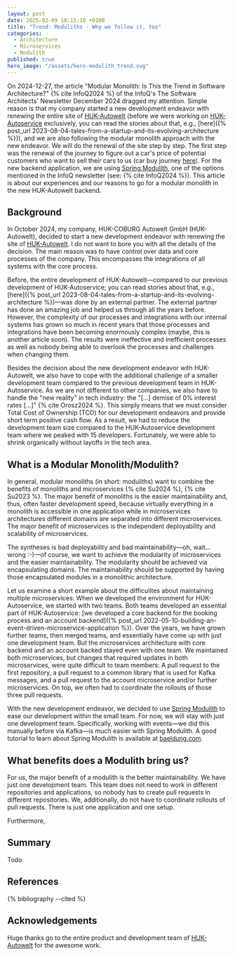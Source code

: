 ```yaml
---
layout: post
date: 2025-02-09 10:15:10 +0100
title: "Trend: Moduliths - Why we follow it, too"
categories:
  - Architecture
  - Microservices
  - Modulith
published: true
hero_image: "/assets/hero-modulith_trend.svg"
---
```

On 2024-12-27, the article "Modular Monolith: Is This the Trend in Software Architecture?" {% cite InfoQ2024 %} of the InfoQ's The Software Architects' Newsletter December 2024 dragged my attention.
Simple reason is that my company started a new development endeavor with renewing the entire site of [HUK-Autowelt](https://www.huk-autowelt.de) (before we were working on [HUK-Autoservice](https://www.huk-autoservice.de) exclusively, you can read the stories about that, e.g., [here]({% post_url 2023-08-04-tales-from-a-startup-and-its-evolving-architecture %})), and we are also following the modular monolith approach with the new endeavor.
We will do the renewal of the site step by step.
The first step was the renewal of the journey to figure out a car's price of potential customers who want to sell their cars to us (car buy journey [here](https://bewertung.huk-autowelt.de)).
For the new backend application, we are using [Spring Modulith](https://spring.io/projects/spring-modulith), one of the options mentioned in the InfoQ newsletter (see: {% cite InfoQ2024 %}).
This article is about our experiences and our reasons to go for a modular monolith in the new HUK-Autowelt backend.

## Background

In October 2024, my company, HUK-COBURG Autowelt GmbH (HUK-Autowelt), decided to start a new development endeavor with renewing the site of [HUK-Autowelt](https://www.huk-autowelt.de).
I do not want to bore you with all the details of the decision.
The main reason was to have control over data and core processes of the company.
This encompasses the integrations of all systems with the core process.

Before, the entire development of HUK-Autowelt—compared to our previous development of HUK-Autoservice; you can read stories about that, e.g., [here]({% post_url 2023-08-04-tales-from-a-startup-and-its-evolving-architecture %})—was done by an external partner.
The external partner has done an amazing job and helped us through all the years before.
However, the complexity of our processes and integrations with our internal systems has grown so much in recent years that those processes and integrations have been becoming enormously complex (maybe, this is another article soon).
The results were ineffective and inefficient processes as well as nobody being able to overlook the processes and challenges when changing them.

Besides the decision about the new development endeavor with HUK-Autowelt, we also have to cope with the additional challenge of a smaller development team compared to the previous development team in HUK-Autoservice.
As we are not different to other companies, we also have to handle the "new reality" in tech industry: the "[...] demise of 0% interest rates [...]" {% cite Orosz2024 %}.
This simply means that we must consider Total Cost of Ownership (TCO) for our development endeavors and provide short term positive cash flow.
As a result, we had to reduce the development team size compared to the HUK-Autoservice development team where we peaked with 15 developers.
Fortunately, we were able to shrink organically without layoffs in the tech area.

## What is a Modular Monolith/Modulith?

In general, modular monoliths (in short: moduliths) want to combine the benefits of monoliths and microservices {% cite Su2024 %}, {% cite Su2023 %}.
The major benefit of monoliths is the easier maintainability and, thus, often faster development speed, because virtually everything in a monolith is accessible in one application while in microservices architectures different domains are separated into different microservices.
The major benefit of microservices is the independent deployability and scalability of microservices.

The syntheses is bad deployability and bad maintainability—oh, wait... wrong :-)—of course, we want to achieve the modularity of microservices and the easier maintainability.
The modularity should be achieved via encapsulating domains.
The maintainability should be supported by having those encapsulated modules in a monolithic architecture.

Let us examine a short example about the difficulites about maintaining multiple microservices:
When we developed the environment for HUK-Autoservice, we started with two teams.
Both teams developed an essential part of HUK-Autoservice: [we developed a core backend for the booking process and an account backend]({% post_url 2022-05-10-building-an-event-driven-microservice-application %}).
Over the years, we have grown further teams, then merged teams, and essentially have come up with just one development team.
But the microservices architecture with core backend and an account backed stayed even with one team.
We maintained both microservices, but changes that required updates in both microservices, were quite difficult to team members: A pull request to the first repository, a pull request to a common library that is used for Kafka messages, and a pull request to the account microservice and/or further microservices.
On top, we often had to coordinate the rollouts of those three pull requests.

With the new development endeavor, we decided to use [Spring Modulith](https://spring.io/projects/spring-modulith) to ease our development within the small team.
For now, we will stay with just one development team.
Specifically, working with events—we did this manually before via Kafka—is much easier with Spring Modulith.
A good tutorial to learn about Spring Modulith is available at [baeldung.com](https://www.baeldung.com/spring-modulith).

## What benefits does a Modulith bring us?

For us, the major benefit of a modulith is the better maintainability.
We have just one development team.
This team does not need to work in different repositories and applications, so nobody has to create pull requests in different repositories.
We, additionally, do not have to coordinate rollouts of pull requests.
There is just one application and one setup.

Furthermore, 

## Summary

Todo

## References

{% bibliography --cited %}

## Acknowledgements

Huge thanks go to the entire product and development team of [HUK-Autowelt](https://www.huk-autowelt.de) for the awesome work.